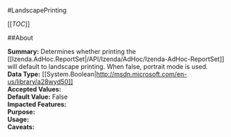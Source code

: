#LandscapePrinting

[[_TOC_]]

##About

**Summary:** Determines whether printing the [[Izenda.AdHoc.ReportSet|/API/Izenda/AdHoc/Izenda-AdHoc-ReportSet]] will default to landscape printing. When false, portrait mode is used.  
**Data Type:** [[System.Boolean|http://msdn.microsoft.com/en-us/library/a28wyd50]]  
**Accepted Values:**   
**Default Value:** False  
**Impacted Features:**   
**Purpose:**   
**Usage:**   
**Caveats:**   

